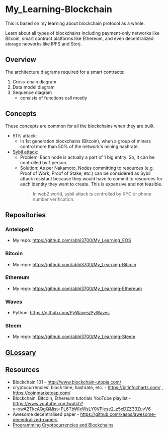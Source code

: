 # My_Learning-Blockchain

This is based on my learning about blockchain protocol as a whole.

Learn about all types of blockchains including payment-only networks like Bitcoin, smart contract platforms like Ethereum, and even decentralized storage networks like IPFS and Storj.

## Overview

The architecture diagrams required for a smart contracts:

1. Cross-chain diagram
2. Data model diagram
3. Sequence diagram
   - consists of functions call mostly

## Concepts

These concepts are common for all the blockchains when they are built.

- 51% attack:
  - In 1st generation blockchains (Bitcoin), when a group of miners control more than 50% of the network's mining hashrate.
- <u>Sybil attack</u>:
  - Problem: Each node is actually a part of 1 big entity. So, it can be controlled by 1 person.
  - Solution: As per Nakamoto, Nodes committing to resources (e.g. Proof of Work, Proof of Stake, etc.) can be considered as Sybil attack resistant because they would have to commit to resources for each identity they want to create. This is expensive and not feasible.
    > In web2 world, sybil attack is controlled by KYC or phone number verification.

## Repositories

### AntelopeIO

- My repo: https://github.com/abhi3700/My_Learning_EOS

### Bitcoin

- My repo: https://github.com/abhi3700/My_Learning-Bitcoin

### Ethereum

- My repo: https://github.com/abhi3700/My_Learning-Ethereum

### Waves

- Python: https://github.com/PyWaves/PyWaves

### Steem

- My repo: https://github.com/abhi3700/My_Learning-Steem

## [GLossary](https://www.gemini.com/cryptopedia/glossary)

## Resources

- Blockchain 101 - http://www.blockchain-utopia.com/
- cryptocurrencies' block time, hashrate, etc. - https://bitinfocharts.com/ , https://coinmarketcap.com/
- Blockchain, Bitcoin, Ethereum tutorials YouTube playlist - https://www.youtube.com/watch?v=xwA2TkcAQgQ&list=PL6TbWIxWsLY0VPlese2_z5xDZZ33ZuvV6
- Awesome decentralised paper - https://github.com/xasos/awesome-decentralized-papers
- [Programming Cryptocurrencies and Blockchains](https://github.com/yukimotopress/blockchains)
